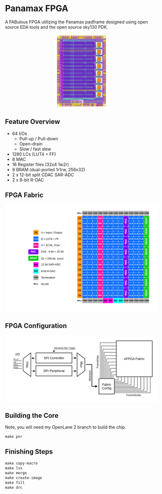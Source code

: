 # Panamax FPGA

A FABulous FPGA utilizing the Panamax padframe designed using open source EDA tools and the open source sky130 PDK.

<p align="center">
  <a href="img/panamax_fpga.png">
    <img src="img/panamax_fpga_small.png" alt="chip layout" width=35%>
  </a>
</p>

## Feature Overview

- 64 I/Os
    * Pull-up / Pull-down
    * Open-drain
    * Slow / fast slew
- 1280 LCs (LUT4 + FF)
- 8 MAC
- 16 Register files (32x4 1w2r)
- 8 BRAM (dual-ported 1r1rw, 256x32)
- 2 x 12-bit split CDAC SAR-ADC
- 2 x 8-bit R-DAC

## FPGA Fabric

![fabric_diagram.svg](img/svg/fabric_diagram.svg)

## FPGA Configuration

![fabric_configuration.svg](img/svg/fabric_configuration.svg)

## Building the Core

Note, you will need my OpenLane 2 branch to build the chip.

```
make pnr
```

## Finishing Steps

```
make copy-macro
make lvs
make merge
make create-image
make fill
make drc
```